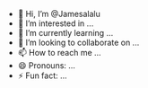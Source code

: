 - 👋 Hi, I’m @Jamesalalu
- 👀 I’m interested in ...
- 🌱 I’m currently learning ...
- 💞️ I’m looking to collaborate on ...
- 📫 How to reach me ...
- 😄 Pronouns: ...
- ⚡ Fun fact: ...

<!---
Jamesalalu/Jamesalalu is a ✨ special ✨ repository because its `README.md` (this file) appears on your GitHub profile.
You can click the Preview link to take a look at your changes.
--->
